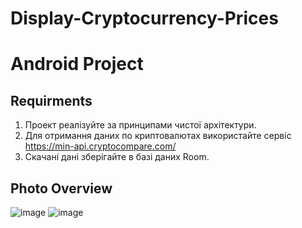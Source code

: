 # Display-Cryptocurrency-Prices

# Android Project

## Requirments

1. Проект реалізуйте за принципами чистої архітектури.
2. Для отримання даних по криптовалютах використайте сервіс
   https://min-api.cryptocompare.com/
3. Скачані дані зберігайте в базі даних Room.

## Photo Overview
![image](https://github.com/KyselovaMaria/Display-Cryptocurrency-Prices/assets/88087036/09450ac6-ff6f-4a7b-812a-9891c098cbca)
![image](https://github.com/KyselovaMaria/Display-Cryptocurrency-Prices/assets/88087036/68ae426d-08b8-41a5-8e04-26f061e9b246)
